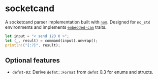 # socketcand

A socketcand parser implementation built with [`nom`](https://docs.rs/nom). Designed for `no_std` environments and implements [`embedded-can`](https://docs.rs/embedded-can) traits.

```rust
let input = "< send 123 0 >";
let (_, result) = command(input).unwrap();
println!("{:?}", result);
```

## Optional features

- `defmt-03`: Derive `defmt::Format` from `defmt` 0.3 for enums and structs.
